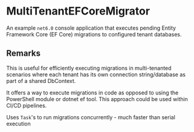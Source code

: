 # MultiTenantEFCoreMigrator
An example ```net6.0``` console application that executes pending Entity Framework Core (EF Core) migrations to configured tenant databases.

## Remarks
This is useful for efficiently executing migrations in multi-tenanted scenarios where each tenant has its own connection string/database as part of a shared DbContext.

It offers a way to execute migrations in code as opposed to using the PowerShell module or dotnet ef tool. This approach could be used within CI/CD pipelines.

Uses `Task`'s to run migrations concurrently - much faster than serial execution